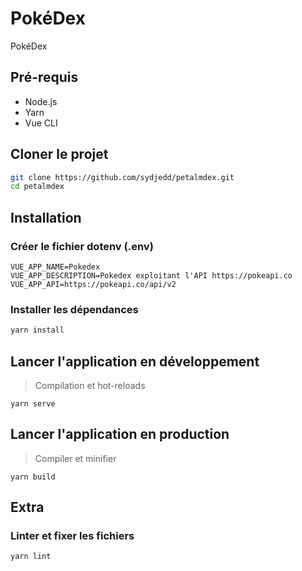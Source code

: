 # PokéDex

PokéDex

## Pré-requis

* Node.js
* Yarn
* Vue CLI

## Cloner le projet

```bash
git clone https://github.com/sydjedd/petalmdex.git
cd petalmdex
```
## Installation

### Créer le fichier dotenv (.env)

```dotenv
VUE_APP_NAME=Pokedex
VUE_APP_DESCRIPTION=Pokedex exploitant l'API https://pokeapi.co
VUE_APP_API=https://pokeapi.co/api/v2
```

### Installer les dépendances

```bash
yarn install
```

## Lancer l'application en développement

> Compilation et hot-reloads

```
yarn serve
```

## Lancer l'application en production

> Compiler et minifier

```
yarn build
```

## Extra

### Linter et fixer les fichiers

```
yarn lint
```
